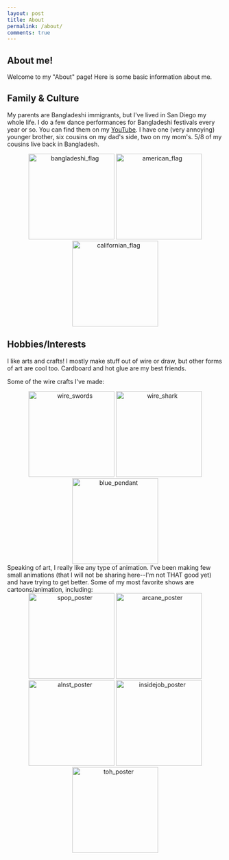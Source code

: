 ```yaml
---
layout: post 
title: About 
permalink: /about/
comments: true
---
```


## About me!
Welcome to my "About" page! Here is some basic information about me.

## Family & Culture
My parents are Bangladeshi immigrants, but I've lived in San Diego my whole life. 
I do a few dance performances for Bangladeshi festivals every year or so. You can find them on my [YouTube](https://www.youtube.com/@NamiraSharif). I have one (very annoying) younger brother, six cousins on my dad's side, two on my mom's. 5/8 of my cousins live back in Bangladesh.
<div style="text-align: center;">
<img src="{{site.baseurl}}/images/bangladeshi_flag.png" alt="bangladeshi_flag" width="200"> <img src="{{site.baseurl}}images/MERCUH.png" alt="american_flag" width="200"> <img src="{{site.baseurl}}images/cali_flag.png" alt="californian_flag" width="200">

<div style="text-align: left;">

## Hobbies/Interests
I like arts and crafts! I mostly make stuff out of wire or draw, but other forms of art are cool too. Cardboard and hot glue are my best friends.

Some of the wire crafts I've made:
<div style="text-align: center;">
<img src="{{site.baseurl}}/images/sword_wire_craft.webp" alt="wire_swords" height="200"> <img src="{{site.baseurl}}/images/shark_wire_craft.webp" alt="wire_shark" height="200"> <img src="{{site.baseurl}}/images/blue_pendant_wire_craft.webp" alt="blue_pendant" height="200">

<div style="text-align: left;">
Speaking of art, I really like any type of animation. I've been making  few small animations (that I will not be sharing here--I'm not THAT good yet) and have trying to get better. Some of my most favorite shows are cartoons/animation, including:
<div style="text-align: center;">
    <img src="{{site.baseurl}}/images/spop_poster.jpg" alt="spop_poster" height="200"> <img src="{{site.baseurl}}/images/arcane_poster.jpg" alt="arcane_poster" height="200"> <img src="{{site.baseurl}}/images/alnst_poster.jpg" alt="alnst_poster" height="200"> <img src="{{site.baseurl}}/images/insidejob_poster.jpg" alt="insidejob_poster" height="200"> <img src="{{site.baseurl}}/images/toh_poster.jpg" alt="toh_poster" height="200">